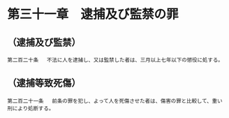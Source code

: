 # 第三十一章　逮捕及び監禁の罪

## （逮捕及び監禁）
```
第二百二十条 　不法に人を逮捕し、又は監禁した者は、三月以上七年以下の懲役に処する。
```
## （逮捕等致死傷）
```
第二百二十一条 　前条の罪を犯し、よって人を死傷させた者は、傷害の罪と比較して、重い刑により処断する。
```

